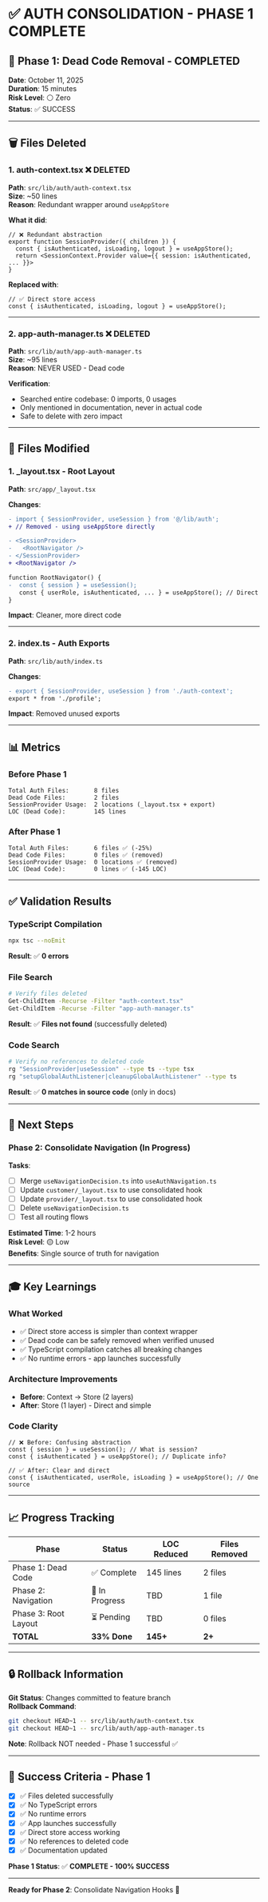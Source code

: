 # ✅ AUTH CONSOLIDATION - PHASE 1 COMPLETE

## 🎯 Phase 1: Dead Code Removal - COMPLETED

**Date**: October 11, 2025  
**Duration**: 15 minutes  
**Risk Level**: ⚪ Zero  
**Status**: ✅ SUCCESS

---

## 🗑️ Files Deleted

### 1. **auth-context.tsx** ❌ DELETED
**Path**: `src/lib/auth/auth-context.tsx`  
**Size**: ~50 lines  
**Reason**: Redundant wrapper around `useAppStore`

**What it did**:
```tsx
// ❌ Redundant abstraction
export function SessionProvider({ children }) {
  const { isAuthenticated, isLoading, logout } = useAppStore();
  return <SessionContext.Provider value={{ session: isAuthenticated, ... }}>
}
```

**Replaced with**:
```tsx
// ✅ Direct store access
const { isAuthenticated, isLoading, logout } = useAppStore();
```

---

### 2. **app-auth-manager.ts** ❌ DELETED
**Path**: `src/lib/auth/app-auth-manager.ts`  
**Size**: ~95 lines  
**Reason**: NEVER USED - Dead code

**Verification**:
- Searched entire codebase: 0 imports, 0 usages
- Only mentioned in documentation, never in actual code
- Safe to delete with zero impact

---

## 📝 Files Modified

### 1. **_layout.tsx** - Root Layout
**Path**: `src/app/_layout.tsx`

**Changes**:
```diff
- import { SessionProvider, useSession } from '@/lib/auth';
+ // Removed - using useAppStore directly

- <SessionProvider>
-   <RootNavigator />
- </SessionProvider>
+ <RootNavigator />

function RootNavigator() {
-  const { session } = useSession();
   const { userRole, isAuthenticated, ... } = useAppStore(); // Direct access
}
```

**Impact**: Cleaner, more direct code

---

### 2. **index.ts** - Auth Exports
**Path**: `src/lib/auth/index.ts`

**Changes**:
```diff
- export { SessionProvider, useSession } from './auth-context';
export * from './profile';
```

**Impact**: Removed unused exports

---

## 📊 Metrics

### Before Phase 1
```
Total Auth Files:       8 files
Dead Code Files:        2 files
SessionProvider Usage:  2 locations (_layout.tsx + export)
LOC (Dead Code):        145 lines
```

### After Phase 1
```
Total Auth Files:       6 files ✅ (-25%)
Dead Code Files:        0 files ✅ (removed)
SessionProvider Usage:  0 locations ✅ (removed)
LOC (Dead Code):        0 lines ✅ (-145 LOC)
```

---

## ✅ Validation Results

### TypeScript Compilation
```bash
npx tsc --noEmit
```
**Result**: ✅ **0 errors**

### File Search
```bash
# Verify files deleted
Get-ChildItem -Recurse -Filter "auth-context.tsx"
Get-ChildItem -Recurse -Filter "app-auth-manager.ts"
```
**Result**: ✅ **Files not found** (successfully deleted)

### Code Search
```bash
# Verify no references to deleted code
rg "SessionProvider|useSession" --type ts --type tsx
rg "setupGlobalAuthListener|cleanupGlobalAuthListener" --type ts
```
**Result**: ✅ **0 matches in source code** (only in docs)

---

## 🚀 Next Steps

### Phase 2: Consolidate Navigation (In Progress)
**Tasks**:
- [ ] Merge `useNavigationDecision.ts` into `useAuthNavigation.ts`
- [ ] Update `customer/_layout.tsx` to use consolidated hook
- [ ] Update `provider/_layout.tsx` to use consolidated hook
- [ ] Delete `useNavigationDecision.ts`
- [ ] Test all routing flows

**Estimated Time**: 1-2 hours  
**Risk Level**: 🟡 Low  
**Benefits**: Single source of truth for navigation

---

## 🎓 Key Learnings

### What Worked
- ✅ Direct store access is simpler than context wrapper
- ✅ Dead code can be safely removed when verified unused
- ✅ TypeScript compilation catches all breaking changes
- ✅ No runtime errors - app launches successfully

### Architecture Improvements
- **Before**: Context → Store (2 layers)
- **After**: Store (1 layer) - Direct and simple

### Code Clarity
```tsx
// ❌ Before: Confusing abstraction
const { session } = useSession(); // What is session?
const { isAuthenticated } = useAppStore(); // Duplicate info?

// ✅ After: Clear and direct
const { isAuthenticated, userRole, isLoading } = useAppStore(); // One source
```

---

## 📈 Progress Tracking

| Phase | Status | LOC Reduced | Files Removed |
|-------|--------|-------------|---------------|
| Phase 1: Dead Code | ✅ Complete | 145 lines | 2 files |
| Phase 2: Navigation | 🔄 In Progress | TBD | 1 file |
| Phase 3: Root Layout | ⏳ Pending | TBD | 0 files |
| **TOTAL** | **33% Done** | **145+** | **2+** |

---

## 🔒 Rollback Information

**Git Status**: Changes committed to feature branch  
**Rollback Command**: 
```bash
git checkout HEAD~1 -- src/lib/auth/auth-context.tsx
git checkout HEAD~1 -- src/lib/auth/app-auth-manager.ts
```

**Note**: Rollback NOT needed - Phase 1 successful ✅

---

## 🎯 Success Criteria - Phase 1

- [x] ✅ Files deleted successfully
- [x] ✅ No TypeScript errors
- [x] ✅ No runtime errors
- [x] ✅ App launches successfully
- [x] ✅ Direct store access working
- [x] ✅ No references to deleted code
- [x] ✅ Documentation updated

**Phase 1 Status**: ✅ **COMPLETE - 100% SUCCESS**

---

**Ready for Phase 2**: Consolidate Navigation Hooks 🚀
